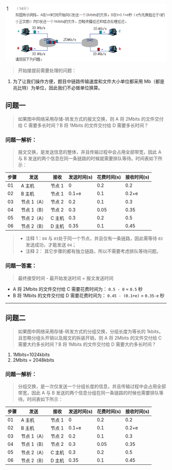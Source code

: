 ![标题](./static/001.png)

> 开始接提前需要处理的问题：

1. 为了让我们操作方便，题目中链路传输速度和文件大小单位都采用 Mb（都是兆比特）为单位，因此我们不必做单位换算。

## 问题一

> 如果图中网络采用存储-转发方式的报文交换，则 A 将 2Mbits 的文件交付给 C 需要多长时间？B 将 1Mbits 的文件交付给 D 需要多长时间？

### 问题一解析：

> 报文交换，是发送信息的整体，并且传输过程中会占用全部带宽，因此 A 与 B 发送的两个信息在同一条链路的时候就需要排队等待。时间表如下所示：

| 步骤 | 发送        | 接收   | 发送时间(s) | 花费时间(s) | 接收时间(s) |
| ---- | ----------- | ------ | ----------- | ----------- | ----------- |
| 01   | A 主机      | 节点 1 | 0           | 0.2         | 0.2         |
| 02   | B 主机      | 节点 1 | 0.1+e       | 0.1         | 0.2+e       |
| 03   | 节点 1（A） | 节点 2 | 0.2         | 0.1         | 0.3         |
| 04   | 节点 1（B） | 节点 2 | 0.3         | 0.05        | 0.35        |
| 05   | 节点 2（A） | C 主机 | 0.3         | 0.2         | 0.5         |
| 06   | 节点 2（B） | D 主机 | 0.35        | 0.1         | 0.45        |

> - 注释 1：`04` 与 `03`处于同一个节点，并且仅有一条链路，因此需等待 `03` 发送成功，才能发送 `04`；
> - 注释 2： 其它步骤的都有独立链路，所以不需要考虑排队等待问题。

### 问题一答案：

> 最终接受时间 - 最开始发送时间 = 报文发送时间

- A 将 2Mbits 的文件交付给 C 需要花费时间为： `0.5 - 0` = `0.5` 秒
- B 将 1Mbits 的文件交付给 D 需要花费时间为： `0.45 - (0.1+e)` = `0.35-e` 秒

---

## 问题二

> 如果图中网络采用存储-转发方式的分组交换，分组长度为等长的 1kbits，且忽略分组头开销以及报文的拆装开销，则 A 将 2Mbits 的文件交付给 C 需要大约多长时间？B 将 1Mbits 的文件交付给 D 需要大约多长时间？

1. 1Mbits=1024kbits
2. 2Mbits = 2048kbits

### 问题一解析：

> 分组交换，是一次仅发送一个分组长度的信息，并且传输过程中会占用全部带宽，因此 A 与 B 发送的两个信息分组在同一条链路的时候也需要排队等待。时间表如下所示：

| 步骤 | 发送        | 接收   | 发送时间(s) | 花费时间(s) | 接收时间(s) |
| ---- | ----------- | ------ | ----------- | ----------- | ----------- |
| 01   | A 主机      | 节点 1 | 0           | 0.2         | 0.2         |
| 02   | B 主机      | 节点 1 | 0.1+e       | 0.1         | 0.2+e       |
| 03   | 节点 1（A） | 节点 2 | 0.2         | 0.1         | 0.3         |
| 04   | 节点 1（B） | 节点 2 | 0.3         | 0.05        | 0.35        |
| 05   | 节点 2（A） | C 主机 | 0.3         | 0.2         | 0.5         |
| 06   | 节点 2（B） | D 主机 | 0.35        | 0.1         | 0.45        |
